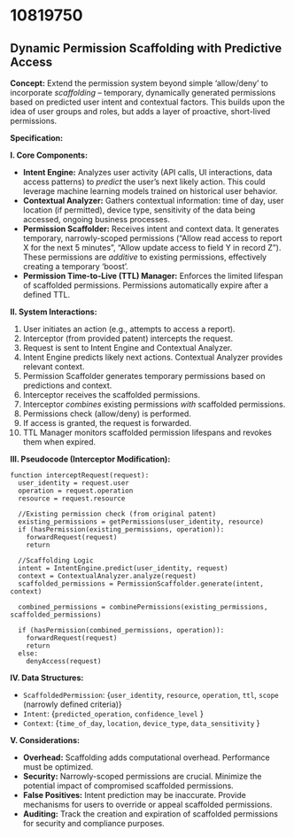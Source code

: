 # 10819750

## Dynamic Permission Scaffolding with Predictive Access

**Concept:** Extend the permission system beyond simple ‘allow/deny’ to incorporate *scaffolding* – temporary, dynamically generated permissions based on predicted user intent and contextual factors. This builds upon the idea of user groups and roles, but adds a layer of proactive, short-lived permissions.

**Specification:**

**I. Core Components:**

*   **Intent Engine:** Analyzes user activity (API calls, UI interactions, data access patterns) to *predict* the user’s next likely action. This could leverage machine learning models trained on historical user behavior.
*   **Contextual Analyzer:** Gathers contextual information: time of day, user location (if permitted), device type, sensitivity of the data being accessed, ongoing business processes.
*   **Permission Scaffolder:**  Receives intent and context data.  It generates temporary, narrowly-scoped permissions (“Allow read access to report X for the next 5 minutes”, “Allow update access to field Y in record Z”). These permissions are *additive* to existing permissions, effectively creating a temporary ‘boost’.
*   **Permission Time-to-Live (TTL) Manager:** Enforces the limited lifespan of scaffolded permissions.  Permissions automatically expire after a defined TTL.

**II. System Interactions:**

1.  User initiates an action (e.g., attempts to access a report).
2.  Interceptor (from provided patent) intercepts the request.
3.  Request is sent to Intent Engine and Contextual Analyzer.
4.  Intent Engine predicts likely next actions. Contextual Analyzer provides relevant context.
5.  Permission Scaffolder generates temporary permissions based on predictions and context.
6.  Interceptor receives the scaffolded permissions.
7.  Interceptor *combines* existing permissions *with* scaffolded permissions.
8.  Permissions check (allow/deny) is performed.
9.  If access is granted, the request is forwarded.
10. TTL Manager monitors scaffolded permission lifespans and revokes them when expired.

**III. Pseudocode (Interceptor Modification):**

```
function interceptRequest(request):
  user_identity = request.user
  operation = request.operation
  resource = request.resource

  //Existing permission check (from original patent)
  existing_permissions = getPermissions(user_identity, resource)
  if (hasPermission(existing_permissions, operation)):
    forwardRequest(request)
    return

  //Scaffolding Logic
  intent = IntentEngine.predict(user_identity, request)
  context = ContextualAnalyzer.analyze(request)
  scaffolded_permissions = PermissionScaffolder.generate(intent, context)

  combined_permissions = combinePermissions(existing_permissions, scaffolded_permissions)

  if (hasPermission(combined_permissions, operation)):
    forwardRequest(request)
    return
  else:
    denyAccess(request)
```

**IV. Data Structures:**

*   `ScaffoldedPermission`:  {`user_identity`, `resource`, `operation`, `ttl`, `scope` (narrowly defined criteria)}
*   `Intent`: {`predicted_operation`, `confidence_level` }
*   `Context`: {`time_of_day`, `location`, `device_type`, `data_sensitivity` }

**V.  Considerations:**

*   **Overhead:**  Scaffolding adds computational overhead.  Performance must be optimized.
*   **Security:**  Narrowly-scoped permissions are crucial.  Minimize the potential impact of compromised scaffolded permissions.
*   **False Positives:**  Intent prediction may be inaccurate.  Provide mechanisms for users to override or appeal scaffolded permissions.
*   **Auditing:**  Track the creation and expiration of scaffolded permissions for security and compliance purposes.